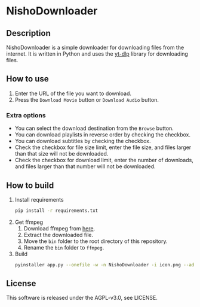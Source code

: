 # NishoDownloader
## Description
NishoDownloader is a simple downloader for downloading files from the internet.
It is written in Python and uses the [yt-dlp](https://github.com/yt-dlp/yt-dlp) library for downloading files.

## How to use
1. Enter the URL of the file you want to download.
1. Press the `Download Movie` button or `Download Audio` button.

### Extra options
- You can select the download destination from the `Browse` button.
- You can download playlists in reverse order by checking the checkbox.
- You can download subtitles by checking the checkbox.
- Check the checkbox for file size limit, enter the file size, and files larger than that size will not be downloaded.
- Check the checkbox for download limit, enter the number of downloads, and files larger than that number will not be downloaded.

## How to build
1. Install requirements
    ```bash
    pip install -r requirements.txt
    ```
1. Get ffmpeg
   1. Download ffmpeg from [here](https://www.gyan.dev/ffmpeg/builds/ffmpeg-release-full.7z).
   2. Extract the downloaded file.
   3. Move the `bin` folder to the root directory of this repository.
   4. Rename the `bin` folder to `ffmpeg`.
1. Build
    ```bash
    pyinstaller app.py --onefile -w -n NishoDownloader -i icon.png --add-data "./ffmpeg;./ffmpeg"
    ```

## License
This software is released under the AGPL-v3.0, see LICENSE.